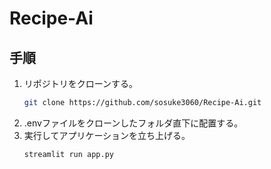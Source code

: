 # Recipe-Ai
## 手順
1. リポジトリをクローンする。
   ```sh
   git clone https://github.com/sosuke3060/Recipe-Ai.git
   ```
2. .envファイルをクローンしたフォルダ直下に配置する。
3. 実行してアプリケーションを立ち上げる。
   ```sh
   streamlit run app.py
   ```
